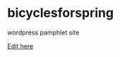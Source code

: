 # bicyclesforspring
wordpress pamphlet site

[Edit here](https://diy-pwa.com/~/gh/rhildred/bicyclesforspring)
